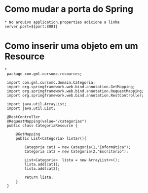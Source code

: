 # Como mudar a porta do Spring
    * No arquivo application.properties adicione a linha server.port=${port:8081}
# Como inserir uma objeto em um Resource 
    *
     package com.gml.cursomc.resources;
     
     import com.gml.cursomc.domain.Categoria;
     import org.springframework.web.bind.annotation.GetMapping;
     import org.springframework.web.bind.annotation.RequestMapping;
     import org.springframework.web.bind.annotation.RestController;
     
     import java.util.ArrayList;
     import java.util.List;
     
     @RestController
     @RequestMapping(value="/categorias")
     public class CategoriaResource {
     
         @GetMapping
         public List<Categoria> listar(){
     
             Categoria cat1 = new Categoria(1,"Informática");
             Categoria cat2 = new Categoria(2,"Escritório");
     
             List<Categoria>  lista = new ArrayList<>();
             lista.add(cat1);
             lista.add(cat2);
     
             return lista;
         }
     }
 